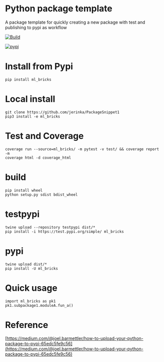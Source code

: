 # Python package template
A package template for quickly creating a new package with test and publishing to pypi as workflow

[![Build](https://github.com/jerinka/ml_bricks/actions/workflows/main.yml/badge.svg)](https://github.com/jerinka/ml_bricks/actions/workflows/main.yml)

[![pypi](https://github.com/jerinka/ml_bricks/actions/workflows/python-publish.yml/badge.svg)](https://github.com/jerinka/ml_bricks/actions/workflows/python-publish.yml)

# Install from Pypi
```pip install ml_bricks```

# Local install
```git clone https://github.com/jerinka/PackageSnippet1```\
```pip3 install -e ml_bricks```

# Test and Coverage
```coverage run --source=ml_bricks/ -m pytest -v test/ && coverage report -m```\
```coverage html -d coverage_html```

# build
```pip install wheel```\
```python setup.py sdist bdist_wheel```

# testpypi
```twine upload --repository testpypi dist/* ```\
```pip install -i https://test.pypi.org/simple/ ml_bricks ```

# pypi
```twine upload dist/*```\
```pip install -U ml_bricks```

# Quick usage
```import ml_bricks as pk1```\
```pk1.subpackage1.moduleA.fun_a()```


# Reference
[https://medium.com/@joel.barmettler/how-to-upload-your-python-package-to-pypi-65edc5fe9c56](https://medium.com/@joel.barmettler/how-to-upload-your-python-package-to-pypi-65edc5fe9c56)









